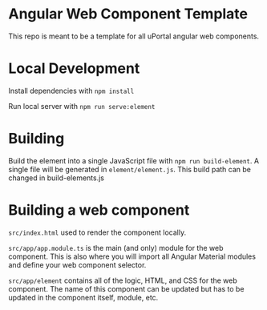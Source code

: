 # Angular Web Component Template
This repo is meant to be a template for all uPortal angular web components.

# Local Development

Install dependencies with `npm install`

Run local server with `npm run serve:element`

# Building

Build the element into a single JavaScript file with `npm run build-element`. A single file
will be generated in `element/element.js`. This build path can be changed in build-elements.js

# Building a web component

`src/index.html` used to render the component locally.

`src/app/app.module.ts` is the main (and only) module for the web component. This is also where
you will import all Angular Material modules and define your web component selector.

`src/app/element` contains all of the logic, HTML, and CSS for the web component.
The name of this component can be updated but has to be updated in the component itself, module, etc.

